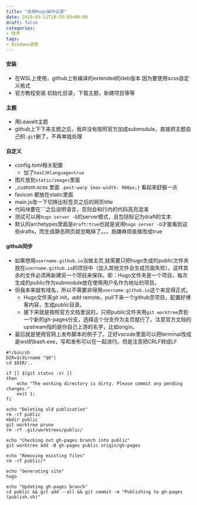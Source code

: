 ```yaml
---
title: "自用hugo操作记录"
date: 2019-03-12T18:35:03+08:00
draft: false
categories:
- 技术
tags:
- Windows姿势
---
```

#### 安装
- 在WSL上使用，github上有编译的extended的deb版本 因为要使用scss自定义格式
- 官方教程安装 初始化目录，下载主题，新建项目等等
#### 主题
- 用LeaveIt主题
- github上下下来主题之后，我并没有按照官方加成submodule，直接把主题自己的`.git`删了，不再单独处理
#### 自定义
- config.toml相关配置
  - 加了`hasCJKlanguage=true`
- 图片放到`static/images`里面
- _custom.scss 里面 `.post-warp {max-width: 900px;}` 看起来舒服一点
- favicon 都放在static里面
- main.js改一下切换出标签页之后的网页title
- 代码块要在```之后说明语言，否则会和行内的代码高亮混淆
- 测试可以用`hugo server -D`的server模式，且包括标记为draft的文本
- 默认的archetypes里面是`draft:true`也就是说用`hugo server -D`才能看到这些drafts，而生成静态网页就忽略掉了。。。我嫌麻烦直接改成true
#### github同步
- 如果想用`username.github.io`当做主页,就需要只把hugo生成的public文件夹放在`username.github.io`的项目中（加入其他文件会生成页面失败），这样其余的文件必须再新建另一个项目来保存。即：Hugo文件夹是一个项目，每次生成的public作为submodule放在使用用户名作为地址的项目。
- 但我本来就有域名，所以不需要非得用`username.github.io`这个来显得正式。
    - Hugo文件夹git init，add remote，pull下来一个github空项目，配置好博客内容，生成public目录。
    - 接下来就是按照官方文档里说的，只把public文件夹用`git worktree`弄到一个新的gh-pages分支，选择这个分支作为主页就行了。注意官方文档的upstream指的是你自己上游的名字，比如origin。
- 最后就是使用官网上发布脚本的例子了。正好vscode里面可以把terminal改成是wsl的bash.exe，写和发布可以在一起进行。但是注意把CRLF转成LF

```shell
#!/bin/sh
DIR=$(dirname "$0")
cd $DIR/..

if [[ $(git status -s) ]]
then
    echo "The working directory is dirty. Please commit any pending changes."
    exit 1;
fi

echo "Deleting old publication"
rm -rf public
mkdir public
git worktree prune
rm -rf .git/worktrees/public/

echo "Checking out gh-pages branch into public"
git worktree add -B gh-pages public origin/gh-pages

echo "Removing existing files"
rm -rf public/*

echo "Generating site"
hugo

echo "Updating gh-pages branch"
cd public && git add --all && git commit -m "Publishing to gh-pages (publish.sh)"
```
